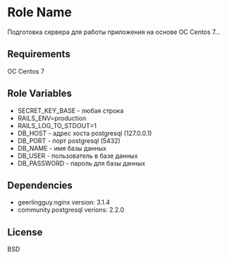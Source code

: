 Role Name
=========

Подготовка сервера для работы приложения на основе ОС Centos 7...

Requirements
------------

ОС Centos 7

Role Variables
--------------

- SECRET_KEY_BASE - любая строка
- RAILS_ENV=production
- RAILS_LOG_TO_STDOUT=1
- DB_HOST - адрес хоста postgresql (127.0.0.1)
- DB_PORT - порт postgresql (5432)
- DB_NAME - имя базы данных
- DB_USER - пользователь в базе данных
- DB_PASSWORD - пароль для базы данных

Dependencies
------------

- geerlingguy.nginx
  version: 3.1.4
- community.postgresql
  verions: 2.2.0



License
-------

BSD

